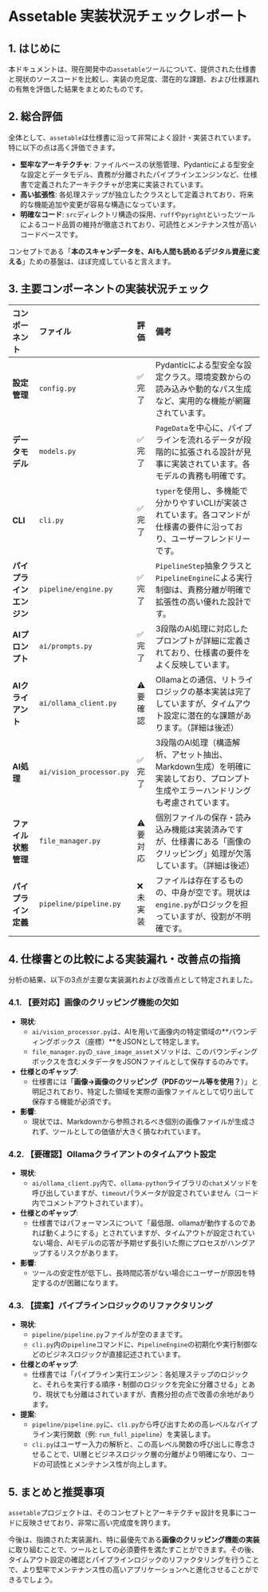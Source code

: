 # Assetable 実装状況チェックレポート

## 1. はじめに

本ドキュメントは、現在開発中の`assetable`ツールについて、提供された仕様書と現状のソースコードを比較し、実装の充足度、潜在的な課題、および仕様漏れの有無を評価した結果をまとめたものです。

## 2. 総合評価

全体として、`assetable`は仕様書に沿って非常によく設計・実装されています。特に以下の点は高く評価できます。

-   **堅牢なアーキテクチャ**: ファイルベースの状態管理、Pydanticによる型安全な設定とデータモデル、責務が分離されたパイプラインエンジンなど、仕様書で定義されたアーキテクチャが忠実に実装されています。
-   **高い拡張性**: 各処理ステップが独立したクラスとして定義されており、将来的な機能追加や変更が容易な構造になっています。
-   **明確なコード**: `src`ディレクトリ構造の採用、`ruff`や`pyright`といったツールによるコード品質の維持が徹底されており、可読性とメンテナンス性が高いコードベースです。

コンセプトである「**本のスキャンデータを、AIも人間も読めるデジタル資産に変える**」ための基盤は、ほぼ完成していると言えます。

## 3. 主要コンポーネントの実装状況チェック

| コンポーネント | ファイル | 評価 | 備考 |
| :--- | :--- | :--- | :--- |
| **設定管理** | `config.py` | ✅ 完了 | Pydanticによる型安全な設定クラス。環境変数からの読み込みや動的なパス生成など、実用的な機能が網羅されています。 |
| **データモデル** | `models.py` | ✅ 完了 | `PageData`を中心に、パイプラインを流れるデータが段階的に拡張される設計が見事に実装されています。各モデルの責務も明確です。 |
| **CLI** | `cli.py` | ✅ 完了 | `typer`を使用し、多機能で分かりやすいCLIが実装されています。各コマンドが仕様書の要件に沿っており、ユーザーフレンドリーです。 |
| **パイプラインエンジン** | `pipeline/engine.py` | ✅ 完了 | `PipelineStep`抽象クラスと`PipelineEngine`による実行制御は、責務分離が明確で拡張性の高い優れた設計です。 |
| **AIプロンプト** | `ai/prompts.py` | ✅ 完了 | 3段階のAI処理に対応したプロンプトが詳細に定義されており、仕様書の要件をよく反映しています。 |
| **AIクライアント** | `ai/ollama_client.py` | ⚠️ 要確認 | Ollamaとの通信、リトライロジックの基本実装は完了していますが、タイムアウト設定に潜在的な課題があります。（詳細は後述） |
| **AI処理** | `ai/vision_processor.py` | ✅ 完了 | 3段階のAI処理（構造解析、アセット抽出、Markdown生成）を明確に実装しており、プロンプト生成やエラーハンドリングも考慮されています。 |
| **ファイル状態管理** | `file_manager.py` | ⚠️ 要対応 | 個別ファイルの保存・読み込み機能は実装済みですが、仕様書にある「画像のクリッピング」処理が欠落しています。（詳細は後述） |
| **パイプライン定義** | `pipeline/pipeline.py` | ❌ 未実装 | ファイルは存在するものの、中身が空です。現状は`engine.py`がロジックを担っていますが、役割が不明確です。 |

## 4. 仕様書との比較による実装漏れ・改善点の指摘

分析の結果、以下の3点が主要な実装漏れおよび改善点として特定されました。

### 4.1. 【要対応】画像のクリッピング機能の欠如

-   **現状**:
    -   `ai/vision_processor.py`は、AIを用いて画像内の特定領域の**バウンディングボックス（座標）**をJSONとして特定します。
    -   `file_manager.py`の`_save_image_asset`メソッドは、このバウンディングボックスを含むメタデータをJSONファイルとして保存するのみです。
-   **仕様とのギャップ**:
    -   仕様書には「**画像→画像のクリッピング（PDFのツール等を使用？**）」と明記されており、特定した領域を実際の画像ファイルとして切り出して保存する機能が必須です。
-   **影響**:
    -   現状では、Markdownから参照されるべき個別の画像ファイルが生成されず、ツールとしての価値が大きく損なわれています。

### 4.2. 【要確認】Ollamaクライアントのタイムアウト設定

-   **現状**:
    -   `ai/ollama_client.py`内で、`ollama-python`ライブラリの`chat`メソッドを呼び出していますが、`timeout`パラメータが設定されていません（コード内でコメントアウトされています）。
-   **仕様とのギャップ**:
    -   仕様書ではパフォーマンスについて「最低限、ollamaが動作するのであれば動くようにする」とされていますが、タイムアウトが設定されていない場合、AIモデルの応答が予期せず長引いた際にプロセスがハングアップするリスクがあります。
-   **影響**:
    -   ツールの安定性が低下し、長時間応答がない場合にユーザーが原因を特定するのが困難になります。

### 4.3. 【提案】パイプラインロジックのリファクタリング

-   **現状**:
    -   `pipeline/pipeline.py`ファイルが空のままです。
    -   `cli.py`内の`pipeline`コマンドに、`PipelineEngine`の初期化や実行制御などのビジネスロジックが直接記述されています。
-   **仕様とのギャップ**:
    -   仕様書では「パイプライン実行エンジン：各処理ステップのロジックと、それらを実行する順序・制御のロジックを完全に分離させる」とあり、現状でも分離はされていますが、責務分担の点で改善の余地があります。
-   **提案**:
    -   `pipeline/pipeline.py`に、`cli.py`から呼び出すための高レベルなパイプライン実行関数（例: `run_full_pipeline`）を実装します。
    -   `cli.py`はユーザー入力の解析と、この高レベル関数の呼び出しに専念させることで、UI層とビジネスロジック層の分離がより明確になり、コードの可読性とメンテナンス性が向上します。

## 5. まとめと推奨事項

`assetable`プロジェクトは、そのコンセプトとアーキテクチャ設計を見事にコードに反映させており、非常に高い完成度を誇ります。

今後は、指摘された実装漏れ、特に最優先である**画像のクリッピング機能の実装**に取り組むことで、ツールとしての必須要件を満たすことができます。その後、タイムアウト設定の確認とパイプラインロジックのリファクタリングを行うことで、より堅牢でメンテナンス性の高いアプリケーションへと進化させることができるでしょう。
